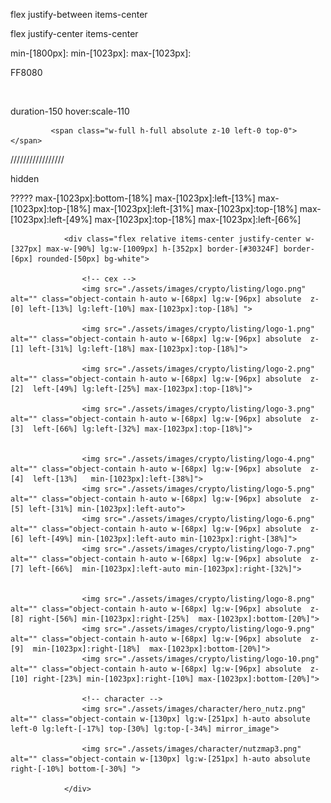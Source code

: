 flex justify-between items-center

flex justify-center items-center

 min-[1800px]:
 min-[1023px]:
 max-[1023px]:

 FF8080

  <img src="./assets/images/" alt="" class="object-contain h-auto ">

  duration-150 hover:scale-110
            <!-- <dotlottie-player src="https://lottie.host/abc14d80-86e1-479e-a964-de74462ea16c/dwEOVLfpLK.json" background="transparent" class="bottom_illustration_pepe w-full h-auto ff_cnas" speed="1"   loop autoplay></dotlottie-player> -->

             <span class="w-full h-full absolute z-10 left-0 top-0"></span>



/////////////////


hidden



?????
 max-[1023px]:bottom-[18%] max-[1023px]:left-[13%]
 max-[1023px]:top-[18%] max-[1023px]:left-[31%]
 max-[1023px]:top-[18%] max-[1023px]:left-[49%]
max-[1023px]:top-[18%] max-[1023px]:left-[66%]
 


                <div class="flex relative items-center justify-center w-[327px] max-w-[90%] lg:w-[1009px] h-[352px] border-[#30324F] border-[6px] rounded-[50px] bg-white">
                    
                    <!-- cex -->
                    <img src="./assets/images/crypto/listing/logo.png" alt="" class="object-contain h-auto w-[68px] lg:w-[96px] absolute  z-[0] left-[13%] lg:left-[10%] max-[1023px]:top-[18%] ">

                    <img src="./assets/images/crypto/listing/logo-1.png" alt="" class="object-contain h-auto w-[68px] lg:w-[96px] absolute  z-[1] left-[31%] lg:left-[18%] max-[1023px]:top-[18%]">

                    <img src="./assets/images/crypto/listing/logo-2.png" alt="" class="object-contain h-auto w-[68px] lg:w-[96px] absolute  z-[2]  left-[49%] lg:left-[25%] max-[1023px]:top-[18%]">

                    <img src="./assets/images/crypto/listing/logo-3.png" alt="" class="object-contain h-auto w-[68px] lg:w-[96px] absolute  z-[3]  left-[66%] lg:left-[32%] max-[1023px]:top-[18%]">


                    <img src="./assets/images/crypto/listing/logo-4.png" alt="" class="object-contain h-auto w-[68px] lg:w-[96px] absolute  z-[4]  left-[13%]   min-[1023px]:left-[38%]">  
                    <img src="./assets/images/crypto/listing/logo-5.png" alt="" class="object-contain h-auto w-[68px] lg:w-[96px] absolute  z-[5] left-[31%] min-[1023px]:left-auto">
                    <img src="./assets/images/crypto/listing/logo-6.png" alt="" class="object-contain h-auto w-[68px] lg:w-[96px] absolute  z-[6] left-[49%] min-[1023px]:left-auto min-[1023px]:right-[38%]">
                    <img src="./assets/images/crypto/listing/logo-7.png" alt="" class="object-contain h-auto w-[68px] lg:w-[96px] absolute  z-[7] left-[66%]  min-[1023px]:left-auto min-[1023px]:right-[32%]">


                    <img src="./assets/images/crypto/listing/logo-8.png" alt="" class="object-contain h-auto w-[68px] lg:w-[96px] absolute  z-[8] right-[56%] min-[1023px]:right-[25%]  max-[1023px]:bottom-[20%]">
                    <img src="./assets/images/crypto/listing/logo-9.png" alt="" class="object-contain h-auto w-[68px] lg:w-[96px] absolute  z-[9]  min-[1023px]:right-[18%]  max-[1023px]:bottom-[20%]">
                    <img src="./assets/images/crypto/listing/logo-10.png" alt="" class="object-contain h-auto w-[68px] lg:w-[96px] absolute  z-[10] right-[23%] min-[1023px]:right-[10%] max-[1023px]:bottom-[20%]">

                    <!-- character -->
                    <img src="./assets/images/character/hero_nutz.png" alt="" class="object-contain w-[130px] lg:w-[251px] h-auto absolute left-0 lg:left-[-17%] top-[30%] lg:top-[-34%] mirror_image">

                    <img src="./assets/images/character/nutzmap3.png" alt="" class="object-contain w-[130px] lg:w-[251px] h-auto absolute right-[-10%] bottom-[-30%] ">

                </div>